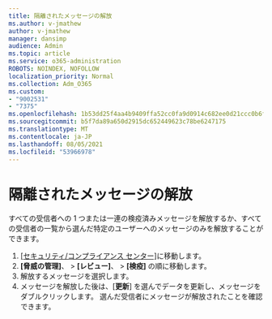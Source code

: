 ```yaml
---
title: 隔離されたメッセージの解放
ms.author: v-jmathew
author: v-jmathew
manager: dansimp
audience: Admin
ms.topic: article
ms.service: o365-administration
ROBOTS: NOINDEX, NOFOLLOW
localization_priority: Normal
ms.collection: Adm_O365
ms.custom:
- "9002531"
- "7375"
ms.openlocfilehash: 1b53dd25f4aa4b9409ffa52cc0fa9d0914c682ee0d21ccc0b6f0b484a3186626
ms.sourcegitcommit: b5f7da89a650d2915dc652449623c78be6247175
ms.translationtype: MT
ms.contentlocale: ja-JP
ms.lasthandoff: 08/05/2021
ms.locfileid: "53966978"
---
```

# <a name="release-quarantined-messages"></a>隔離されたメッセージの解放

すべての受信者への 1 つまたは一連の検疫済みメッセージを解放するか、すべての受信者の一覧から選んだ特定のユーザーへのメッセージのみを解放することができます。

1. [[セキュリティ/コンプライアンス センター]](https://go.microsoft.com/fwlink/p/?linkid=2077143)に移動します。
2. **[脅威の管理]**、 > **[レビュー]**、 > **[検疫]** の順に移動します。
3. 解放するメッセージを選択します。
4. メッセージを解放した後は、[**更新**] を選んでデータを更新し、メッセージをダブルクリックします。 選んだ受信者にメッセージが解放されたことを確認できます。
